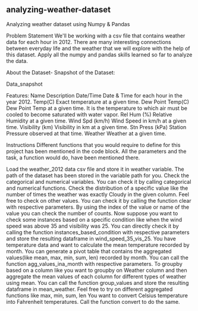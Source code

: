## analyzing-weather-dataset
Analyzing weather dataset using Numpy & Pandas

Problem Statement
We'll be working with a csv file that contains weather data for each hour in 2012. There are many interesting connections between everyday life and the weather that we will explore with the help of this dataset. Apply all the numpy and pandas skills learned so far to analyze the data.

About the Dataset- Snapshot of the Dataset:

Data_snapshot

Features: Name Description Date/Time Date & Time for each hour in the year 2012. Temp(C) Exact temperature at a given time. Dew Point Temp(C) Dew Point Temp at a given time. It is the temperature to which air must be cooled to become saturated with water vapor. Rel Hum (%) Relative Humidity at a given time. Wind Spd (km/h) Wind Speed in km/h at a given time. Visibility (km) Visibility in km at a given time. Stn Press (kPa) Station Pressure observed at that time. Weather Weather at a given time.

Instructions
Different functions that you would require to define for this project has been mentioned in the code block. All the parameters and the task, a function would do, have been mentioned there.

Load the weather_2012 data csv file and store it in weather variable. The path of the dataset has been stored in the variable path for you. Check the categorical and numerical variables. You can check it by calling categorical and numerical functions. Check the distribution of a specific value like the number of times the weather was exactly Cloudy in the given column. Feel free to check on other values. You can check it by calling the function clear with respective parameters. By using the index of the value or name of the value you can check the number of counts. Now suppose you want to check some instances based on a specific condition like when the wind speed was above 35 and visibility was 25. You can directly check it by calling the function instances_based_condition with respective parameters and store the resulting dataframe in wind_speed_35_vis_25. You have temperature data and want to calculate the mean temperature recorded by month. You can generate a pivot table that contains the aggregated values(like mean, max, min, sum, len) recorded by month. You can call the function agg_values_ina_month with respective parameters. To groupby based on a column like you want to groupby on Weather column and then aggregate the mean values of each column for different types of weather using mean. You can call the function group_values and store the resulting dataframe in mean_weather. Feel free to try on different aggregated functions like max, min, sum, len You want to convert Celsius temperature into Fahrenheit temperatures. Call the function convert to do the same.

